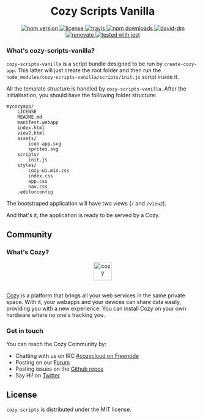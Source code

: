 <h1 align="center">Cozy Scripts Vanilla</h1>

<div align="center">
  <a href="https://www.npmjs.com/package/cozy-scripts-vanilla">
    <img src="https://img.shields.io/npm/v/cozy-scripts-vanilla.svg" alt="npm version" />
  </a>
  <a href="https://github.com/CPatchane/create-cozy-app/blob/master/packages/cozy-scripts-vanilla/LICENSE">
    <img src="https://img.shields.io/npm/l/cozy-scripts-vanilla.svg" alt="license" />
  </a>
  <a href="https://travis-ci.org/CPatchane/create-cozy-app">
    <img src="https://img.shields.io/travis/CPatchane/create-cozy-app.svg" alt="travis" />
  </a>
  <a href="https://npmjs.org/package/cozy-scripts-vanilla">
    <img src="https://img.shields.io/npm/dm/cozy-scripts-vanilla.svg" alt="npm downloads" />
  </a>
  <a href="https://david-dm.org/cpatchane/create-cozy-app?path=packages/cozy-scripts-vanilla">
    <img src="https://david-dm.org/cpatchane/create-cozy-app/status.svg?path=packages/cozy-scripts-vanilla" alt="david-dm" />
  </a>
  <a href="https://renovateapp.com/">
    <img src="https://img.shields.io/badge/renovate-enabled-brightgreen.svg" alt="renovate" />
  </a>
  <a href="https://github.com/facebook/jest">
    <img src="https://facebook.github.io/jest/img/jest-badge.svg" alt="tested with jest" />
  </a>
</div>

### What's cozy-scripts-vanilla?

`cozy-scripts-vanilla` is a script bundle designed to be run by `create-cozy-app`. This latter will just create the root folder and then run the `node_modules/cozy-scripts-vanilla/scripts/init.js` script inside it.

All the template structure is handled by `cozy-scripts-vanilla`. After the initialisation, you should have the following folder structure:

```
mycozyapp/
    LICENSE
    README.md
    manifest.webapp
    index.html
    view2.html
    assets/
        icon-app.svg
        sprites.svg
    scripts/
        init.js
    styles/
        cozy-ui.min.css
        index.css
        app.css
        nav.css
    .editorconfig
```

The bootstraped application will have two views (`/` and `/view2`).

And that's it, the application is ready to be served by a Cozy.

## Community

### What's Cozy?

<div align="center">
  <a href="https://cozy.io">
    <img src="https://cdn.rawgit.com/cozy/cozy-site/master/src/images/cozy-logo-name-horizontal-blue.svg" alt="cozy" height="48" />
  </a>
 </div>
 </br>

[Cozy] is a platform that brings all your web services in the same private space.  With it, your webapps and your devices can share data easily, providing you with a new experience. You can install Cozy on your own hardware where no one's tracking you.

### Get in touch

You can reach the Cozy Community by:

- Chatting with us on IRC [#cozycloud on Freenode][freenode]
- Posting on our [Forum][forum]
- Posting issues on the [Github repos][github]
- Say Hi! on [Twitter][twitter]


## License

`cozy-scripts` is distributed under the MIT license.


[cozy]: https://cozy.io "Cozy Cloud"
[freenode]: http://webchat.freenode.net/?randomnick=1&channels=%23cozycloud&uio=d4
[forum]: https://forum.cozy.io/
[github]: https://github.com/cozy/
[twitter]: https://twitter.com/cozycloud
